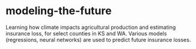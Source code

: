 # modeling-the-future
Learning how climate impacts agricultural production and estimating insurance loss, for select counties in KS and WA. Various models (regressions, neural networks) are used to predict future insurance losses.
